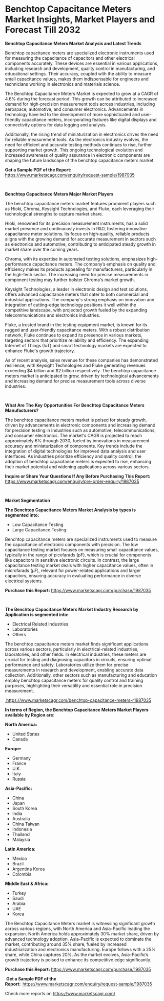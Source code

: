 <p><h1>Benchtop Capacitance Meters Market Insights, Market Players and Forecast Till 2032</h1></p><p><strong>Benchtop Capacitance Meters Market Analysis and Latest Trends</strong></p>
<p><p>Benchtop capacitance meters are specialized electronic instruments used for measuring the capacitance of capacitors and other electrical components accurately. These devices are essential in various applications, including research and development, quality control in manufacturing, and educational settings. Their accuracy, coupled with the ability to measure small capacitance values, makes them indispensable for engineers and technicians working in electronics and materials science.</p><p>The Benchtop Capacitance Meters Market is expected to grow at a CAGR of 4.6% during the forecast period. This growth can be attributed to increased demand for high-precision measurement tools across industries, including aerospace, automotive, and consumer electronics. Advancements in technology have led to the development of more sophisticated and user-friendly capacitance meters, incorporating features like digital displays and connectivity options for data logging and analysis.</p><p>Additionally, the rising trend of miniaturization in electronics drives the need for reliable measurement tools. As the electronics industry evolves, the need for efficient and accurate testing methods continues to rise, further supporting market growth. This ongoing technological evolution and increased awareness of quality assurance in electronic components are shaping the future landscape of the benchtop capacitance meters market.</p></p>
<p><strong>Get a Sample PDF of the Report:&nbsp;</strong> <a href="https://www.marketscagr.com/enquiry/request-sample/1987035?utm_campaign=2994&utm_medium=2&utm_source=Github&utm_content=ia&utm_term=07042025&utm_id=benchtop-capacitance-meters">https://www.marketscagr.com/enquiry/request-sample/1987035</a></p>
<p>&nbsp;</p>
<p><strong>Benchtop Capacitance Meters Major Market Players</strong></p>
<p><p>The benchtop capacitance meters market features prominent players such as Hioki, Chroma, Keysight Technologies, and Fluke, each leveraging their technological strengths to capture market share. </p><p>Hioki, renowned for its precision measurement instruments, has a solid market presence and continuously invests in R&D, fostering innovative capacitance meter solutions. Its focus on high-quality, reliable products aligns with the growing demand for accurate measurement in sectors such as electronics and automotive, contributing to anticipated steady growth in market share over the coming years.</p><p>Chroma, with its expertise in automated testing solutions, emphasizes high-performance capacitance meters. The company’s emphasis on quality and efficiency makes its products appealing for manufacturers, particularly in the high-tech sector. The increasing need for precise measurements in component testing may further bolster Chroma's market growth.</p><p>Keysight Technologies, a leader in electronic design and test solutions, offers advanced capacitance meters that cater to both commercial and industrial applications. The company's strong emphasis on innovation and integration of cutting-edge technology positions it well within the competitive landscape, with projected growth fueled by the expanding telecommunications and electronics industries.</p><p>Fluke, a trusted brand in the testing equipment market, is known for its rugged and user-friendly capacitance meters. With a robust distribution network, Fluke continues to expand its presence in various markets, targeting sectors that prioritize reliability and efficiency. The expanding Internet of Things (IoT) and smart technology markets are expected to enhance Fluke's growth trajectory.</p><p>As of recent analysis, sales revenue for these companies has demonstrated resilience, with Keysight Technologies and Fluke generating revenues exceeding $4 billion and $2 billion respectively. The benchtop capacitance meters market is anticipated to grow, driven by technological advancements and increasing demand for precise measurement tools across diverse industries.</p></p>
<p>&nbsp;</p>
<p><strong>What Are The Key Opportunities For Benchtop Capacitance Meters Manufacturers?</strong></p>
<p><p>The benchtop capacitance meters market is poised for steady growth, driven by advancements in electronic components and increasing demand for precision testing in industries such as automotive, telecommunications, and consumer electronics. The market's CAGR is projected to reach approximately 6% through 2030, fueled by innovations in measurement accuracy and miniaturization of components. Key trends include the integration of digital technologies for improved data analysis and user interfaces. As industries prioritize efficiency and quality control, the adoption of benchtop capacitance meters is expected to rise, enhancing their market potential and widening applications across various sectors.</p></p>
<p><strong>Inquire or Share Your Questions If Any Before Purchasing This Report:</strong> <a href="https://www.marketscagr.com/enquiry/pre-order-enquiry/1987035?utm_campaign=2994&utm_medium=2&utm_source=Github&utm_content=ia&utm_term=07042025&utm_id=benchtop-capacitance-meters">https://www.marketscagr.com/enquiry/pre-order-enquiry/1987035</a></p>
<p>&nbsp;</p>
<p><strong>Market Segmentation</strong></p>
<p><strong>The Benchtop Capacitance Meters Market Analysis by types is segmented into:</strong></p>
<p><ul><li>Low Capacitance Testing</li><li>Large Capacitance Testing</li></ul></p>
<p><p>Benchtop capacitance meters are specialized instruments used to measure the capacitance of electronic components with precision. The low capacitance testing market focuses on measuring small capacitance values, typically in the range of picofarads (pF), which is crucial for components like capacitors in sensitive electronic circuits. In contrast, the large capacitance testing market deals with higher capacitance values, often in microfarads (µF), relevant for power-related applications and larger capacitors, ensuring accuracy in evaluating performance in diverse electrical systems.</p></p>
<p><strong>Purchase this Report:&nbsp;</strong><a href="https://www.marketscagr.com/purchase/1987035?utm_campaign=2994&utm_medium=2&utm_source=Github&utm_content=ia&utm_term=07042025&utm_id=benchtop-capacitance-meters">https://www.marketscagr.com/purchase/1987035</a></p>
<p>&nbsp;</p>
<p><strong>The Benchtop Capacitance Meters Market Industry Research by Application is segmented into:</strong></p>
<p><ul><li>Electrical Related Industries</li><li>Laboratories</li><li>Others</li></ul></p>
<p><p>The benchtop capacitance meters market finds significant applications across various sectors, particularly in electrical-related industries, laboratories, and other fields. In electrical industries, these meters are crucial for testing and diagnosing capacitors in circuits, ensuring optimal performance and safety. Laboratories utilize them for precise measurements in research and development, enabling accurate data collection. Additionally, other sectors such as manufacturing and education employ benchtop capacitance meters for quality control and training purposes, highlighting their versatility and essential role in precision measurement.</p></p>
<p><a href="https://www.marketscagr.com/benchtop-capacitance-meters-r1987035?utm_campaign=2994&utm_medium=2&utm_source=Github&utm_content=ia&utm_term=07042025&utm_id=benchtop-capacitance-meters">&nbsp;https://www.marketscagr.com/benchtop-capacitance-meters-r1987035</a></p>
<p><strong>In terms of Region, the Benchtop Capacitance Meters Market Players available by Region are:</strong></p>
<p>
    <p> <strong> North America: </strong>
        <ul>
            <li>United States</li>
            <li>Canada</li>
        </ul>
        </p> 
    <p> <strong> Europe: </strong>
        <ul>
            <li>Germany</li>
            <li>France</li>
            <li>U.K.</li>
            <li>Italy</li>
            <li>Russia</li>
        </ul>
        </p> 
    <p> <strong> Asia-Pacific: </strong>
        <ul>
            <li>China</li>
            <li>Japan</li>
            <li>South Korea</li>
            <li>India</li>
            <li>Australia</li>
            <li>China Taiwan</li>
            <li>Indonesia</li>
            <li>Thailand</li>
            <li>Malaysia</li>
        </ul>
        </p> 
    <p> <strong> Latin America: </strong>
        <ul>
            <li>Mexico</li>
            <li>Brazil</li>
            <li>Argentina Korea</li>
            <li>Colombia</li>
        </ul>
        </p> 
    <p> <strong> Middle East & Africa: </strong>
        <ul>
            <li>Turkey</li>
            <li>Saudi</li>
            <li>Arabia</li>
            <li>UAE</li>
            <li>Korea</li>
        </ul>
    </p>
    </p>
<p><p>The Benchtop Capacitance Meters market is witnessing significant growth across various regions, with North America and Asia-Pacific leading the expansion. North America holds approximately 30% market share, driven by advanced technology adoption. Asia-Pacific is expected to dominate the market, contributing around 35% share, fueled by increased industrialization and electronics manufacturing. Europe follows with a 25% share, while China captures 20%. As the market evolves, Asia-Pacific’s growth trajectory is poised to enhance its competitive edge significantly.</p></p>
<p><strong>Purchase this Report: </strong><a href="https://www.marketscagr.com/purchase/1987035?utm_campaign=2994&utm_medium=2&utm_source=Github&utm_content=ia&utm_term=07042025&utm_id=benchtop-capacitance-meters">https://www.marketscagr.com/purchase/1987035</a></p>
<p>&nbsp;<strong>Get a Sample PDF of the Report:&nbsp;&nbsp;</strong><a href="https://www.marketscagr.com/enquiry/request-sample/1987035?utm_campaign=2994&utm_medium=2&utm_source=Github&utm_content=ia&utm_term=07042025&utm_id=benchtop-capacitance-meters">https://www.marketscagr.com/enquiry/request-sample/1987035</a></p>
<p><strong></strong></p>
<p>Check more reports on <a href="https://www.marketscagr.com/?utm_campaign=2994&utm_medium=2&utm_source=Github&utm_content=ia&utm_term=07042025&utm_id=benchtop-capacitance-meters">https://www.marketscagr.com/</a></p>